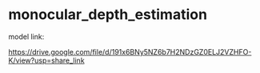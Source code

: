 # monocular_depth_estimation

model link:

https://drive.google.com/file/d/191x6BNy5NZ6b7H2NDzGZ0ELJ2VZHFO-K/view?usp=share_link
